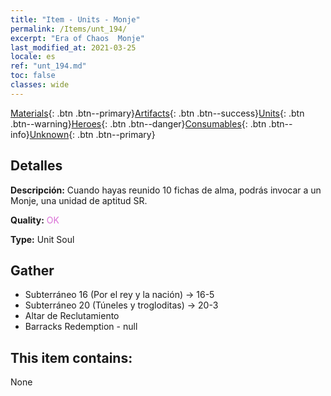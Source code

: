 ```yaml
---
title: "Item - Units - Monje"
permalink: /Items/unt_194/
excerpt: "Era of Chaos  Monje"
last_modified_at: 2021-03-25
locale: es
ref: "unt_194.md"
toc: false
classes: wide
---
```

 [Materials](/es/Items/){: .btn .btn--primary}[Artifacts](/es/Items/Artifacts/){: .btn .btn--success}[Units](/es/Items/Units/){: .btn .btn--warning}[Heroes](/es/Items/Heroes/){: .btn .btn--danger}[Consumables](/es/Items/Consumables/){: .btn .btn--info}[Unknown](/es/Items/Unknown/){: .btn .btn--primary}

## Detalles
 **Descripción:** Cuando hayas reunido 10 fichas de alma, podrás invocar a un Monje, una unidad de aptitud SR.

 **Quality:** <span style="color: #DA70D6">OK</span>

 **Type:** Unit Soul

## Gather

*    Subterráneo 16 (Por el rey y la nación) -> 16-5 
*    Subterráneo 20 (Túneles y trogloditas) -> 20-3 
*    Altar de Reclutamiento 
*    Barracks Redemption - null 

## This item contains:

  None

